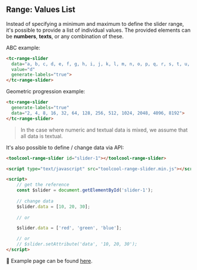 ## Range: Values List

Instead of specifying a minimum and maximum to define the slider range, it's possible to provide a list of individual values. The provided elements can be **numbers**, **texts**, or any combination of these.

ABC example:

```html
<tc-range-slider
  data="a, b, c, d, e, f, g, h, i, j, k, l, m, n, o, p, q, r, s, t, u, v, w, x, y, z"
  value="d"
  generate-labels="true">
</tc-range-slider>
```

<div class="my-12 flex flex-col items-center">
    <tc-range-slider
      data="a, b, c, d, e, f, g, h, i, j, k, l, m, n, o, p, q, r, s, t, u, v, w, x, y, z"
      value="d"
      generate-labels="true"></tc-range-slider>
</div>

Geometric progression example:

```html
<tc-range-slider
  generate-labels="true"
  data="2, 4, 8, 16, 32, 64, 128, 256, 512, 1024, 2048, 4096, 8192">
</tc-range-slider>
```

<div class="my-12 flex flex-col items-center">
    <tc-range-slider
      generate-labels="true"
      data="2, 4, 8, 16, 32, 64, 128, 256, 512, 1024, 2048, 4096, 8192">
    </tc-range-slider>
</div>


> In the case where numeric and textual data is mixed, we assume that all data is textual.

It's also possible to define / change data via API:

```html
<toolcool-range-slider id="slider-1"></toolcool-range-slider>

<script type="text/javascript" src="toolcool-range-slider.min.js"></script>

<script>
    // get the reference
    const $slider = document.getElementById('slider-1');
    
    // change data
    $slider.data = [10, 20, 30];
    
    // or

    $slider.data = ['red', 'green', 'blue'];

    // or 
    // $slider.setAttribute('data', '10, 20, 30');
</script>
```

:pushpin: Example page can be found [here](https://github.com/toolcool-org/toolcool-range-slider/blob/main/examples/16-data.html).